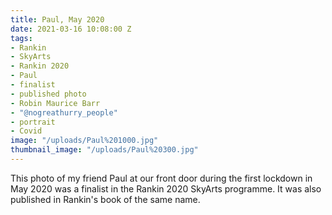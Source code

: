 ```yaml
---
title: Paul, May 2020
date: 2021-03-16 10:08:00 Z
tags:
- Rankin
- SkyArts
- Rankin 2020
- Paul
- finalist
- published photo
- Robin Maurice Barr
- "@nogreathurry_people"
- portrait
- Covid
image: "/uploads/Paul%201000.jpg"
thumbnail_image: "/uploads/Paul%20300.jpg"
---
```


This photo of my friend Paul at our front door during the first lockdown in May 2020 was a finalist in the Rankin 2020 SkyArts programme. It was also published in Rankin's book of the same name.